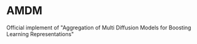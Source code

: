 # AMDM
Official implement of "Aggregation of Multi Diffusion Models for Boosting Learning Representations"
